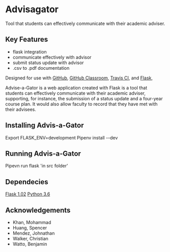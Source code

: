 # Advisagator
Tool that students can effectively communicate with their academic adviser.


## Key Features

* flask integration
* communicate effectively with advisor
* submit status update with advisor
* .csv to .pdf documentation

Designed for use with [GitHub](https://github.com/), [GitHub
Classroom](https://classroom.github.com/), [Travis CI](https://travis-ci.com/),
and [Flask](http://flask.pocoo.org/),

Advise-a-Gator is a web application created with Flask is a tool that students can effectively communicate with their academic adviser, supporting, for instance, the submission of a status update and a four-year course plan. It would also allow faculty to record that they have met with their advisees.


## Installing Advis-a-Gator
Export FLASK_ENV=development
Pipenv install --dev
## Running Advis-a-Gator
Pipevn run flask
'in src folder'

## Dependecies
[Flask 1.02](http://flask.pocoo.org)
[Python 3.6](https://www.python.org/downloads/release/python-360)
## Acknowledgements
- Khan, Mohammad
- Huang, Spencer
- Mendez, Johnathan
- Walker, Christian
- Watto, Benjamin
